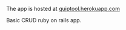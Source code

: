 The app is hosted at [quiptool.herokuapp.com](http://quiptool.herokuapp.com)

Basic CRUD ruby on rails app.

